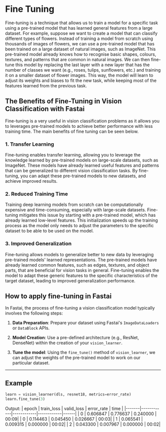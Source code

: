 # Fine Tuning
Fine-tuning is a technique that allows us to train a model for a specific task using a pre-trained model that has learned general features from a large dataset. For example, suppose we want to create a model that can classify different types of flowers. Instead of training a model from scratch using thousands of images of flowers, we can use a pre-trained model that has been trained on a large dataset of natural images, such as ImageNet. This pre-trained model already knows how to recognise basic shapes, colours, textures, and patterns that are common in natural images. We can then fine-tune this model by replacing the last layer with a new layer that has the number of classes we want (e.g., roses, tulips, sunflowers, etc.) and training it on a smaller dataset of flower images. This way, the model will learn to adjust its weights and biases to fit the new task, while keeping most of the features learned from the previous task.

## The Benefits of Fine-Tuning in Vision Classification with Fastai

Fine-tuning is a very useful in vision classification problems as it allows you to leverages pre-trained models to achieve better performance with less training time. The main benefits of fine tuning can be seen below.

### 1. Transfer Learning

Fine-tuning enables transfer learning, allowing you to leverage the knowledge learned by pre-trained models on large-scale datasets, such as ImageNet. These models have already learned useful features and patterns that can be generalized to different vision classification tasks. By fine-tuning, you can adapt these pre-trained models to new datasets, and achieve improved results.

### 2. Reduced Training Time

Training deep learning models from scratch can be computationally expensive and time-consuming, especially with large-scale datasets. Fine-tuning mitigates this issue by starting with a pre-trained model, which has already learned low-level features. This initialization speeds up the training process as the model only needs to adjust the parameters to the specific dataset to be able to be used on the model.

### 3. Improved Generalization

Fine-tuning allows models to generalize better to new data by leveraging pre-trained models' learned representations. The pre-trained models have already learned common features, such as edges, textures, and object parts, that are beneficial for vision tasks in general. Fine-tuning enables the model to adapt these generic features to the specific characteristics of the target dataset, leading to improved generalization performance.

## How to apply fine-tuning in Fastai

In Fastai, the process of fine-tuning a vision classification model typically involves the following steps:

1. **Data Preparation**: Prepare your dataset using Fastai's `ImageDataLoaders` or `DataBlock` APIs.

2. **Model Creation**: Use a pre-defined architecture (e.g., ResNet, DenseNet) within the creation of your `vision_learner`.

3. **Tune the model**: Using the `fine_tune()` method of `vision_learner`, we can adjust the weights of the pre-trained model to work on our particular dataset.


---
## Example
```python
learn = vision_learner(dls, resnet18, metrics=error_rate)
learn.fine_tune(3)
```
Output:
| epoch | train_loss | valid_loss | error_rate | time |
|-------|------------|------------|------------|------|
|   0   |  0.606847  |  0.776637  |   0.240000 | 00:09|
|   0   |  0.114463  |  0.045450  |   0.026667 | 00:03|
|   1   |  0.065541  |  0.009315  |   0.000000 | 00:02|
|   2   |  0.043300  |  0.007967  |   0.000000 | 00:02|
